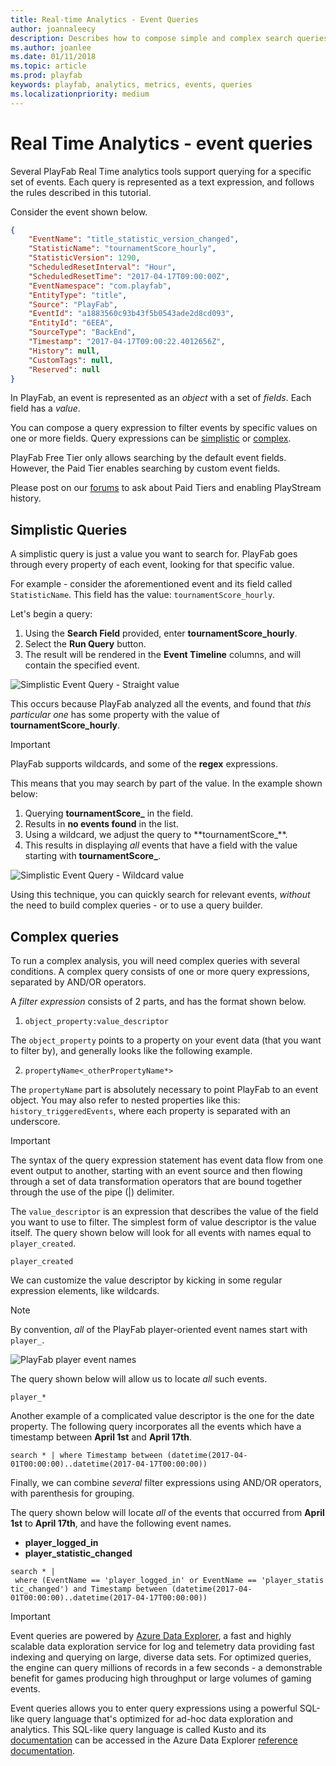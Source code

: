 ```yaml
---
title: Real-time Analytics - Event Queries
author: joannaleecy
description: Describes how to compose simple and complex search queries for PlayFab events.
ms.author: joanlee
ms.date: 01/11/2018
ms.topic: article
ms.prod: playfab
keywords: playfab, analytics, metrics, events, queries
ms.localizationpriority: medium
---
```


# Real Time Analytics - event queries

Several PlayFab Real Time analytics tools support querying for a specific set of events. Each query is represented as a text expression, and follows the rules described in this tutorial.

Consider the event shown below.

```json
{
    "EventName": "title_statistic_version_changed",
    "StatisticName": "tournamentScore_hourly",
    "StatisticVersion": 1290,
    "ScheduledResetInterval": "Hour",
    "ScheduledResetTime": "2017-04-17T09:00:00Z",
    "EventNamespace": "com.playfab",
    "EntityType": "title",
    "Source": "PlayFab",
    "EventId": "a1883560c93b43f5b0543ade2d8cd093",
    "EntityId": "6EEA",
    "SourceType": "BackEnd",
    "Timestamp": "2017-04-17T09:00:22.4012656Z",
    "History": null,
    "CustomTags": null,
    "Reserved": null
}
```

In PlayFab, an event is represented as an *object* with a set of *fields*. Each field has a *value*.

You can compose a query expression to filter events by specific values on one or more fields. Query expressions can be [simplistic](#simplistic-queries) or [complex](#complex-queries).

PlayFab Free Tier only allows searching by the default event fields. However, the Paid Tier enables searching by custom event fields.

Please post on our [forums](https://community.playfab.com/questions/ask.html) to ask about Paid Tiers and enabling PlayStream history.

## Simplistic Queries

A simplistic query is just a value you want to search for. PlayFab goes through every property of each event, looking for that specific value.

For example - consider the aforementioned event and its field called `StatisticName`.
This field has the value: `tournamentScore_hourly`.

Let's begin a query:

1. Using the **Search Field** provided, enter **tournamentScore_hourly**.
2. Select the **Run Query** button.
3. The result will be rendered in the **Event Timeline** columns, and will contain the specified event.

![Simplistic Event Query - Straight value](media/tutorials/simplistic-event-query-straight-value.png)  

This occurs because PlayFab analyzed all the events, and found that *this particular one* has some property with the value of **tournamentScore_hourly**.

> [!IMPORTANT]
> PlayFab supports wildcards, and some of the **regex** expressions.

This means that you may search by part of the value. In the example shown below:

1. Querying **tournamentScore_** in the field.
2. Results in **no events found** in the list.
3. Using a wildcard, we adjust the query to **tournamentScore_\**.
4. This results in displaying *all* events that have a field with the value starting with **tournamentScore_**.

![Simplistic Event Query - Wildcard value](media/tutorials/simplistic-event-query-wildcard-value.png)  

Using this technique, you can quickly search for relevant events, *without* the need to build complex queries - or to use a query builder.

## Complex queries

To run a complex analysis, you will need complex queries with several conditions. A complex query consists of one or more query expressions, separated by AND/OR operators.

A *filter expression* consists of 2 parts, and has the format shown below.

1. `object_property:value_descriptor`

The `object_property` points to a property on your event data (that you want to filter by), and generally looks like the following example.

 2. `propertyName<_otherPropertyName*>`

The `propertyName` part is absolutely necessary to point PlayFab to an event object. You may also refer to nested properties like this: `history_triggeredEvents`, where each property is separated with an underscore.

> [!IMPORTANT]
> The syntax of the query expression statement has event data flow from one event output to another, starting with an event source and then flowing through a set of data transformation operators that are bound together through the use of the pipe (|) delimiter.

The `value_descriptor` is an expression that describes the value of the field you want to use to filter. The simplest form of value descriptor is the value itself. The query shown below will look for all events with names equal to `player_created`.

`player_created`

We can customize the value descriptor by kicking in some regular expression elements, like wildcards.

> [!NOTE]
> By convention, *all* of the PlayFab player-oriented event names start with `player_`.

![PlayFab player event names](media/tutorials/playfab-player-event-names.png)  

The query shown below will allow us to locate *all* such events.

`player_*`

Another example of a complicated value descriptor is the one for the date property. The following query incorporates all the events which have a timestamp between **April 1st** and **April 17th**.

`search * | where Timestamp between (datetime(2017-04-01T00:00:00)..datetime(2017-04-17T00:00:00))`

Finally, we can combine *several* filter expressions using AND/OR operators, with parenthesis for grouping.

The query shown below will locate *all* of the events that occurred from **April 1st** to **April 17th**, and have the following event names.

- **player_logged_in**
- **player_statistic_changed**

`search * | where (EventName == 'player_logged_in' or EventName == 'player_statistic_changed') and Timestamp between (datetime(2017-04-01T00:00:00)..datetime(2017-04-17T00:00:00))`

> [!IMPORTANT]
> Event queries are powered by [Azure Data Explorer](https://azure.microsoft.com/services/data-explorer/), a fast and highly scalable data exploration service for log and telemetry data providing fast indexing and querying on large, diverse data sets. For optimized queries, the engine can query millions of records in a few seconds - a demonstrable benefit for games producing high throughput or large volumes of gaming events.

Event queries allows you to enter query expressions using a powerful SQL-like query language that's optimized for ad-hoc data exploration and analytics. This SQL-like query language is called Kusto and its [documentation](https://docs.microsoft.com/azure/kusto/query/) can be accessed in the Azure Data Explorer [reference documentation](https://docs.microsoft.com/azure/kusto/query/).
